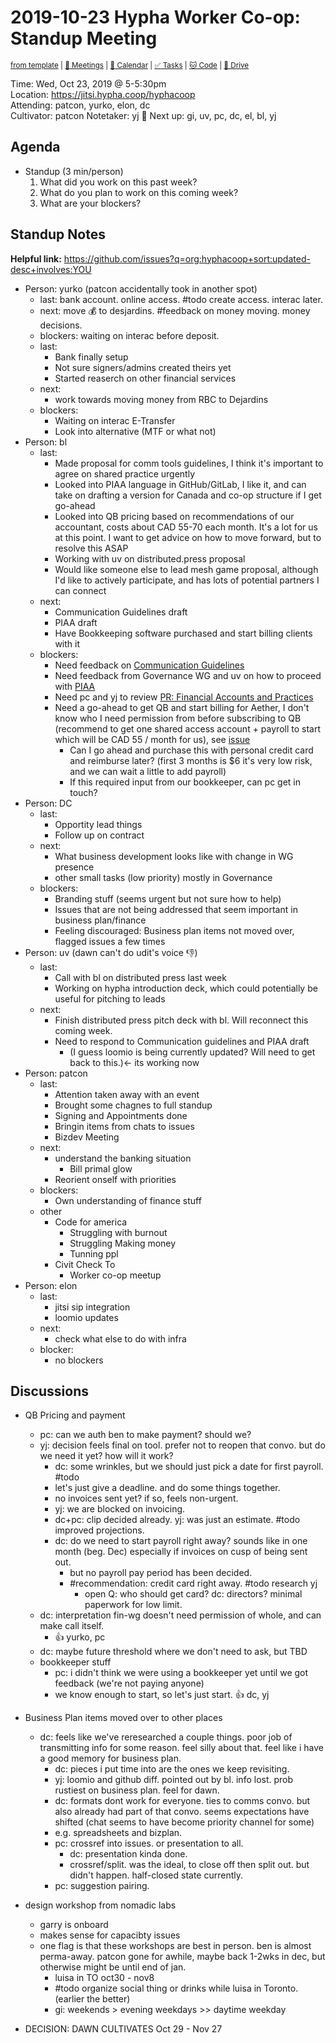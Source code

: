 # 2019-10-23 Hypha Worker Co-op: Standup Meeting

<sup>[from template][standup-template] | [:notebook: Meetings][meetings] | [:date: Calendar][calendar] | [:white_check_mark: Tasks][tasks] | [:cat: Code][gh] | [:open_file_folder: Drive][gdrive]</sup>

Time:       Wed, Oct 23, 2019 @ 5-5:30pm  
Location:   https://jitsi.hypha.coop/hyphacoop  
Attending:  patcon, yurko, elon, dc  
Cultivator: patcon
Notetaker:  yj :raising_hand: Next up: gi, uv, pc, dc, el, bl, yj  

## Agenda

- Standup (3 min/person)
  1. What did you work on this past week?
  2. What do you plan to work on this coming week?
  3. What are your blockers?

## Standup Notes

**Helpful link:** https://github.com/issues?q=org:hyphacoop+sort:updated-desc+involves:YOU

- Person: yurko (patcon accidentally took in another spot)
	- last: bank account. online access. #todo create access. interac later.
	- next: move :moneybag: to desjardins. #feedback on money moving. money decisions.
	- blockers: waiting on interac before deposit.
	- last: 
	    - Bank finally setup
	    - Not sure signers/admins created theirs yet
	    - Started reaserch on other financial services
	- next: 
	    - work towards moving money from RBC to Dejardins
	- blockers: 
	    - Waiting on interac E-Transfer
	    - Look into alternative (MTF or what not)
- Person: bl
	- last:
	    - Made proposal for comm tools guidelines, I think it's important to agree on shared practice urgently
	    - Looked into PIAA language in GitHub/GitLab, I like it, and can take on drafting a version for Canada and co-op structure if I get go-ahead
	    - Looked into QB pricing based on recommendations of our accountant, costs about CAD 55-70 each month. It's a lot for us at this point. I want to get advice on how to move forward, but to resolve this ASAP
	    - Working with uv on distributed.press proposal
	    - Would like someone else to lead mesh game proposal, although I'd like to actively participate, and has lots of potential partners I can connect
    - next:
	    - Communication Guidelines draft
	    - PIAA draft
	    - Have Bookkeeping software purchased and start billing clients with it
	- blockers:
        - Need feedback on [Communication Guidelines](https://github.com/hyphacoop/organizing/issues/132)
        - Need feedback from Governance WG and uv on how to proceed with [PIAA](https://github.com/hyphacoop/organizing/issues/95)
        - Need pc and yj to review [PR: Financial Accounts and Practices](https://github.com/hyphacoop/handbook/pull/22)
        - Need a go-ahead to get QB and start billing for Aether, I don't know who I need permission from before subscribing to QB (recommend to get one shared access account + payroll to start which will be CAD 55 / month for us), see [issue](https://github.com/hyphacoop/organizing/issues/122)
            - Can I go ahead and purchase this with personal credit card and reimburse later? (first 3 months is $6 it's very low risk, and we can wait a little to add payroll)
            - If this required input from our bookkeeper, can pc get in touch?
- Person: DC
	- last: 
	    - Opportity lead things
	    - Follow up on contract  
	- next: 
	    - What business development looks like with change in WG presence
	    - other small tasks (low priority) mostly in Governance
	- blockers: 
	    - Branding stuff (seems urgent but not sure how to help)
	    - Issues that are not being addressed that seem important in business plan/finance
	    - Feeling discouraged: Business plan items not moved over, flagged issues a few times
- Person: uv (dawn can't do udit's voice :-1:)
    - last:
        - Call with bl on distributed press last week
        - Working on hypha introduction deck, which could potentially be useful for pitching to leads
    - next:
        - Finish distributed press pitch deck with bl. Will reconnect this coming week.
        - Need to respond to Communication guidelines and PIAA draft
            - (I guess loomio is being currently updated? Will need to get back to this.)<- its working now
- Person: patcon
	- last: 
	    - Attention taken away with an event
	    - Brought some chagnes to full standup 
	    - Signing and Appointments done
	    - Bringin items from chats to issues
	    - Bizdev Meeting
	- next: 
	    - understand the banking situation
	        - Bill primal glow
        - Reorient onself with priorities
	- blockers: 
	    - Own understanding of finance stuff
    - other
        - Code for america
            - Struggling with burnout
            - Struggling Making money
            - Tunning ppl 
        - Civit Check To
            - Worker co-op meetup
- Person: elon
    - last:
        - jitsi sip integration
        - loomio updates
    - next:
        - check what else to do with infra
    - blocker:
        - no blockers

## Discussions
- QB Pricing and payment
    - pc: can we auth ben to make payment? should we?
    - yj: decision feels final on tool. prefer not to reopen that convo. but do we need it yet? how will it work?
        - dc: some wrinkles, but we should just pick a date for first payroll. #todo
        - let's just give a deadline. and do some things together.
        - no invoices sent yet? if so, feels non-urgent.
        - yj: we are blocked on invoicing.
        - dc+pc: clip decided already. yj: was just an estimate. #todo improved projections.
        - dc: do we need to start payroll right away? sounds like in one month (beg. Dec) especially if invoices on cusp of being sent out.
            - but no payroll pay period has been decided.
            - #recommendation: credit card right away. #todo research yj
                - open Q: who should get card? dc: directors? minimal paperwork for low limit.
    - dc: interpretation fin-wg doesn't need permission of whole, and can make call itself.
        - :+1: yurko, pc
    - dc: maybe future threshold where we don't need to ask, but TBD
    - bookkeeper stuff
        - pc: i didn't think we were using a bookkeeper yet until we got feedback (we're not paying anyone)
        - we know enough to start, so let's just start. :+1: dc, yj

- Business Plan items moved over to other places
    - dc: feels like we've reresearched a couple things. poor job of transmitting info for some reason. feel silly about that. feel like i have a good memory for business plan.
        - dc: pieces i put time into are the ones we keep revisiting.
        - yj: loomio and github diff. pointed out by bl. info lost. prob rustiest on business plan. feel for dawn.
        - dc: formats dont work for everyone. ties to comms convo. but also already had part of that convo. seems expectations have shifted (chat seems to have become priority channel for some)
        - e.g. spreadsheets and bizplan.
        - pc: crossref into issues. or presentation to all.
            - dc: presentation kinda done.
            - crossref/split. was the ideal, to close off then split out. but didn't happen. half-closed state currently.
        - pc: suggestion pairing.
- design workshop from nomadic labs
    - garry is onboard
    - makes sense for capacibty issues
    - one flag is that these workshops are best in person. ben is almost perma-away. patcon gone for awhile, maybe back 1-2wks in dec, but otherwise might be until end of jan.
        - luisa in TO oct30 - nov8
        - #todo organize social thing or drinks while luisa in Toronto. (earlier the better)
        - gi: weekends > evening weekdays >> daytime weekday

- DECISION: DAWN CULTIVATES Oct 29 - Nov 27

<!-- Links -->
[standup-template]: https://link.hypha.coop/standup-template
[meetings]: https://link.hypha.coop/meetings
[calendar]: https://link.hypha.coop/calendar
[tasks]:    https://link.hypha.coop/tasks
[gh]:       https://link.hypha.coop/gh
[gdrive]:   https://link.hypha.coop/gdrive
